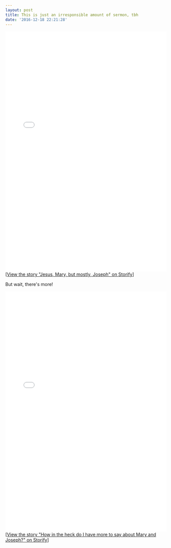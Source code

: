 ```yaml
---
layout: post
title: This is just an irresponsible amount of sermon, tbh
date: '2016-12-18 22:21:28'
---
```


<div class="storify"><iframe src="//storify.com/pastordan/jesus-mary-but-mostly-joseph/embed?border=false&template=slideshow" width="100%" height="750" frameborder="no" allowtransparency="true"></iframe><script src="//storify.com/pastordan/jesus-mary-but-mostly-joseph.js?border=false&template=slideshow"></script><noscript>[<a href="//storify.com/pastordan/jesus-mary-but-mostly-joseph" target="_blank">View the story "Jesus, Mary, but mostly, Joseph" on Storify</a>]</noscript></div>

But wait, there's more!

<div class="storify"><iframe src="//storify.com/pastordan/how-in-the-heck-do-i-have-more-to-say-about-mary-a/embed?border=false&template=slideshow" width="100%" height="750" frameborder="no" allowtransparency="true"></iframe><script src="//storify.com/pastordan/how-in-the-heck-do-i-have-more-to-say-about-mary-a.js?border=false&template=slideshow"></script><noscript>[<a href="//storify.com/pastordan/how-in-the-heck-do-i-have-more-to-say-about-mary-a" target="_blank">View the story "How in the heck do I have more to say about Mary and Joseph?" on Storify</a>]</noscript></div>